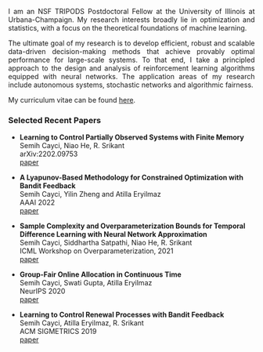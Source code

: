 <p align="justify">I am an NSF TRIPODS Postdoctoral Fellow at the University of Illinois at Urbana-Champaign. My research interests broadly lie in optimization and statistics, with a focus on the theoretical foundations of machine learning.</p>

<p align="justify">The ultimate goal of my research is to develop efficient, robust and scalable data-driven decision-making methods that achieve provably optimal performance for large-scale systems. To that end, I take a principled approach to the design and analysis of reinforcement learning algorithms equipped with neural networks. The application areas of my research include autonomous systems, stochastic networks and algorithmic fairness.</p>

My curriculum vitae can be found [here](https://drive.google.com/file/d/1-H0KwS6_AMoKGYeVi1ZqOOS0mv3VuWt6/view?usp=sharing).

### Selected Recent Papers

- **Learning to Control Partially Observed Systems with Finite Memory**<br>
Semih Cayci, Niao He, R. Srikant<br>
arXiv:2202.09753<br>
[paper](https://arxiv.org/abs/2202.09753)

- **A Lyapunov-Based Methodology for Constrained Optimization with Bandit Feedback**<br>
Semih Cayci, Yilin Zheng and Atilla Eryilmaz<br>
AAAI 2022<br>
[paper](https://arxiv.org/pdf/2106.05165.pdf)

- **Sample Complexity and Overparameterization Bounds for Temporal Difference Learning with Neural Network Approximation**<br>
Semih Cayci, Siddhartha Satpathi, Niao He, R. Srikant<br>
ICML Workshop on Overparameterization, 2021<br>
[paper](https://arxiv.org/pdf/2103.01391.pdf)

- **Group-Fair Online Allocation in Continuous Time**<br>
Semih Cayci, Swati Gupta, Atilla Eryilmaz<br>
NeurIPS 2020<br>
[paper](http://semihcayci.github.io/NeurIPS_2020.pdf)

- **Learning to Control Renewal Processes with Bandit Feedback**<br>
Semih Cayci, Atilla Eryilmaz, R. Srikant<br>
ACM SIGMETRICS 2019<br>
[paper](https://semihcayci.github.io/SIGMETRICS19_p43.pdf)
